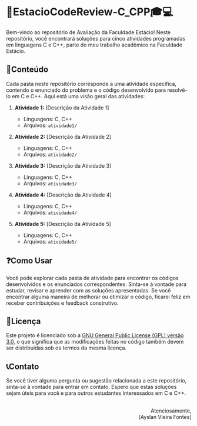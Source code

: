 # 🔷EstacioCodeReview-C_CPP🎓💻

Bem-vindo ao repositório de Avaliação da Faculdade Estácio! Neste repositório, você encontrará soluções para cinco atividades programadas em linguagens C e C++, parte do meu trabalho acadêmico na Faculdade Estácio.

## 📝Conteúdo

Cada pasta neste repositório corresponde a uma atividade específica, contendo o enunciado do problema e o código desenvolvido para resolvê-lo em C e C++. Aqui está uma visão geral das atividades:

1. **Atividade 1:** [Descrição da Atividade 1]
   - Linguagens: C, C++
   - Arquivos: `atividade1/`

2. **Atividade 2:** [Descrição da Atividade 2]
   - Linguagens: C, C++
   - Arquivos: `atividade2/`

3. **Atividade 3:** [Descrição da Atividade 3]
   - Linguagens: C, C++
   - Arquivos: `atividade3/`

4. **Atividade 4:** [Descrição da Atividade 4]
   - Linguagens: C, C++
   - Arquivos: `atividade4/`

5. **Atividade 5:** [Descrição da Atividade 5]
   - Linguagens: C, C++
   - Arquivos: `atividade5/`

## ❓Como Usar

Você pode explorar cada pasta de atividade para encontrar os códigos desenvolvidos e os enunciados correspondentes. Sinta-se à vontade para estudar, revisar e aprender com as soluções apresentadas. Se você encontrar alguma maneira de melhorar ou otimizar o código, ficarei feliz em receber contribuições e feedback construtivo.

## 📖Licença

Este projeto é licenciado sob a [GNU General Public License (GPL) versão 3.0](LICENSE), o que significa que as modificações feitas no código também devem ser distribuídas sob os termos da mesma licença.

## 📞Contato

Se você tiver alguma pergunta ou sugestão relacionada a este repositório, sinta-se à vontade para entrar em contato. Espero que estas soluções sejam úteis para você e para outros estudantes interessados em C e C++.

<p align="right">
<br>Atenciosamente,<br>
[Ayslan Vieira Fontes]
</p>
